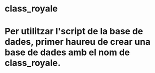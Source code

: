 # class_royale

# Per utilitzar l'script de la base de dades, primer haureu de crear una base de dades amb el nom de class_royale.